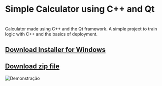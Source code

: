 # Simple Calculator using C++ and Qt <h1>
Calculator made using C++ and the Qt framework. A simple project to train logic with C++ and the basics of deployment.

[Download Installer for Windows](https://t.ly/qwDlF)
---
[Download zip file](https://t.ly/9pDlJ)
---

![Demonstração](https://im.ge/i/calc.kJP0Pa)
